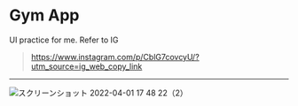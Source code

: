 # Gym App

UI practice for me. Refer to IG

> https://www.instagram.com/p/CblG7covcyU/?utm_source=ig_web_copy_link

---

![スクリーンショット 2022-04-01 17 48 22（2）](https://user-images.githubusercontent.com/60026342/161229337-84a5e9d9-8371-4f0c-8dd5-fdf34be6e129.png)

